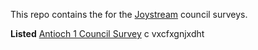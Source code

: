 This repo contains the for the [Joystream](https://joystream.org) council surveys.

**Listed**
[Antioch 1 Council Survey](antioch1)
c vxcfxgnjxdht